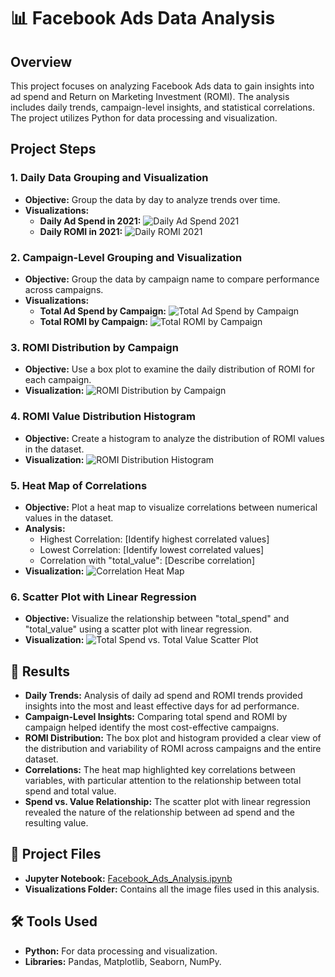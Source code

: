 # 📊 Facebook Ads Data Analysis

## Overview
This project focuses on analyzing Facebook Ads data to gain insights into ad spend and Return on Marketing Investment (ROMI). The analysis includes daily trends, campaign-level insights, and statistical correlations. The project utilizes Python for data processing and visualization.

## Project Steps

### 1. Daily Data Grouping and Visualization
- **Objective:** Group the data by day to analyze trends over time.
- **Visualizations:**
  - **Daily Ad Spend in 2021:**
    ![Daily Ad Spend 2021](images/daily_ad_spend_2021.png)
  - **Daily ROMI in 2021:**
    ![Daily ROMI 2021](images/daily_romi_2021.png)

### 2. Campaign-Level Grouping and Visualization
- **Objective:** Group the data by campaign name to compare performance across campaigns.
- **Visualizations:**
  - **Total Ad Spend by Campaign:**
    ![Total Ad Spend by Campaign](images/total_ad_spend_by_campaign.png)
  - **Total ROMI by Campaign:**
    ![Total ROMI by Campaign](images/total_romi_by_campaign.png)

### 3. ROMI Distribution by Campaign
- **Objective:** Use a box plot to examine the daily distribution of ROMI for each campaign.
- **Visualization:**
  ![ROMI Distribution by Campaign](images/romi_distribution_boxplot.png)

### 4. ROMI Value Distribution Histogram
- **Objective:** Create a histogram to analyze the distribution of ROMI values in the dataset.
- **Visualization:**
  ![ROMI Distribution Histogram](images/romi_distribution_histogram.png)

### 5. Heat Map of Correlations
- **Objective:** Plot a heat map to visualize correlations between numerical values in the dataset.
- **Analysis:**
  - Highest Correlation: [Identify highest correlated values]
  - Lowest Correlation: [Identify lowest correlated values]
  - Correlation with "total_value": [Describe correlation]
- **Visualization:**
  ![Correlation Heat Map](images/correlation_heatmap.png)

### 6. Scatter Plot with Linear Regression
- **Objective:** Visualize the relationship between "total_spend" and "total_value" using a scatter plot with linear regression.
- **Visualization:**
  ![Total Spend vs. Total Value Scatter Plot](images/total_spend_vs_total_value.png)

## 🚀 Results
- **Daily Trends:** Analysis of daily ad spend and ROMI trends provided insights into the most and least effective days for ad performance.
- **Campaign-Level Insights:** Comparing total spend and ROMI by campaign helped identify the most cost-effective campaigns.
- **ROMI Distribution:** The box plot and histogram provided a clear view of the distribution and variability of ROMI across campaigns and the entire dataset.
- **Correlations:** The heat map highlighted key correlations between variables, with particular attention to the relationship between total spend and total value.
- **Spend vs. Value Relationship:** The scatter plot with linear regression revealed the nature of the relationship between ad spend and the resulting value.

## 📂 Project Files
- **Jupyter Notebook:** [Facebook_Ads_Analysis.ipynb](Facebook.ipynb)
- **Visualizations Folder:** Contains all the image files used in this analysis.

## 🛠️ Tools Used
- **Python:** For data processing and visualization.
- **Libraries:** Pandas, Matplotlib, Seaborn, NumPy.
